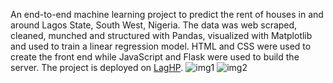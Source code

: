 An end-to-end machine learning project to predict the rent of houses in and around Lagos State, South West, Nigeria.
The data was web scraped, cleaned, munched and structured with Pandas, visualized with Matplotlib and used to train a linear regression model.
HTML and CSS were used to create the front end while JavaScript and Flask were used to build the server.
The project is deployed on [LagHP](https://laghp.onrender.com/).
![img1](https://user-images.githubusercontent.com/54807024/103951269-430de500-5136-11eb-93b0-6f925b698e77.JPG)
![img2](https://user-images.githubusercontent.com/54807024/103951266-41442180-5136-11eb-877f-89450d094295.JPG)
